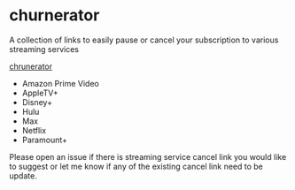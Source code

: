 # churnerator
A collection of links to easily pause or cancel your subscription to various streaming services

[chrunerator](https://churnerator.com/)

* Amazon Prime Video
* AppleTV+
* Disney+
* Hulu
* Max
* Netflix
* Paramount+

Please open an issue if there is streaming service cancel link you would like to suggest or let me know if any of the existing cancel link need to be update.

